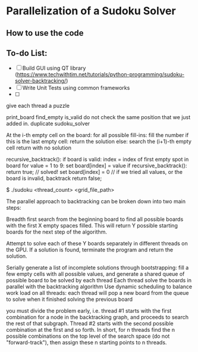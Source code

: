 # Parallelization of a Sudoku Solver

## How to use the code

## To-do List:
* [ ] Build GUI using QT library (https://www.techwithtim.net/tutorials/python-programming/sudoku-solver-backtracking/)
* [ ] Write Unit Tests using common frameworks
* [ ] 


give each thread a puzzle

print_board
find_empty
is_valid do not check the same position that we just added in. duplicate
sudoku_solver

At the i-th empty cell on the board:
	for all possible fill-ins:
		fill the number
		if this is the last empty cell:
			return the solution
		else:
			search the (i+1)-th empty cell
	return with no solution

recursive_backtrack():
    if board is valid:
        index = index of first empty spot in board
        for value = 1 to 9:
            set board[index] = value
            if recursive_backtrack():
                return true;  // solved!
            set board[index] = 0
    // if we tried all values, or the board is invalid, backtrack
    return false;

$ ./sudoku <thread_count> <grid_file_path>

The parallel approach to backtracking can be broken down into two main steps:

Breadth first search from the beginning board to find all possible boards with the first X empty spaces filled. This will return Y possible starting boards for the next step of the algorithm.

Attempt to solve each of these Y boards separately in different threads on the GPU. If a solution is found, terminate the program and return the solution.


Serially generate a list of incomplete solutions through bootstrapping: fill a few empty cells with all possible values, and generate a shared queue of possible board to be solved by each thread
Each thread solve the boards in parallel with the backtracking algorithm
Use dynamic scheduling to balance work load on all threads: each thread will pop a new board from the queue to solve when it finished solving the previous board

you must divide the problem early, i.e. thread #1 starts with the first combination for a node in the backtracking graph, and proceeds to search the rest of that subgraph. Thread #2 starts with the second possible combination at the first and so forth. In short, for n threads find the n possible combinations on the top level of the search space (do not "forward-track"), then assign these n starting points to n threads.